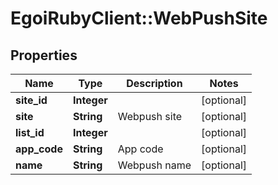 # EgoiRubyClient::WebPushSite

## Properties
Name | Type | Description | Notes
------------ | ------------- | ------------- | -------------
**site_id** | **Integer** |  | [optional] 
**site** | **String** | Webpush site | [optional] 
**list_id** | **Integer** |  | [optional] 
**app_code** | **String** | App code | [optional] 
**name** | **String** | Webpush name | [optional] 



